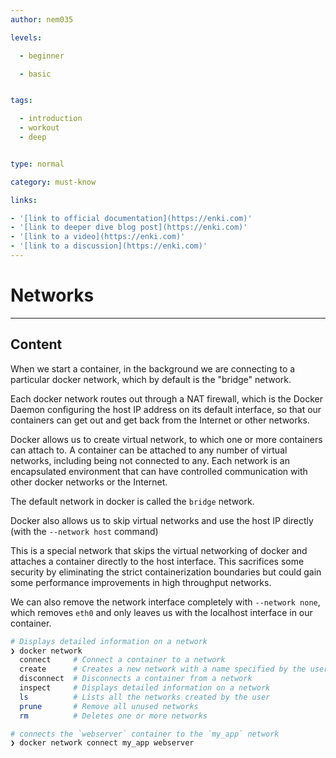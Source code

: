 ```yaml
---
author: nem035

levels:

  - beginner

  - basic


tags:

  - introduction
  - workout
  - deep


type: normal

category: must-know

links:

- '[link to official documentation](https://enki.com)'
- '[link to deeper dive blog post](https://enki.com)'
- '[link to a video](https://enki.com)'
- '[link to a discussion](https://enki.com)'
---
```

# Networks
---
## Content

When we start a container, in the background we are connecting to a particular docker network, which by default is the "bridge" network.

Each docker network routes out through a NAT firewall, which is the Docker Daemon configuring the host IP address on its default interface, so that our containers can get out and get back from the Internet or other networks.

Docker allows us to create virtual network, to which one or more containers can attach to.
A container can be attached to any number of virtual networks, including being not connected to any. Each network is an encapsulated environment that can have controlled communication with other docker networks or the Internet.

The default network in docker is called the `bridge` network.

Docker also allows us to skip virtual networks and use the host IP directly (with the `--network host` command)

This is a special network that skips the virtual networking of docker and attaches a container directly to the host interface. This sacrifices some security by eliminating the strict containerization boundaries but could gain some performance improvements in high throughput networks.

We can also remove the network interface completely with `--network none`, which removes `eth0` and only leaves us with the localhost interface in our container.

```bash
# Displays detailed information on a network
❯ docker network
  connect     # Connect a container to a network
  create      # Creates a new network with a name specified by the user
  disconnect  # Disconnects a container from a network
  inspect     # Displays detailed information on a network
  ls          # Lists all the networks created by the user
  prune       # Remove all unused networks
  rm          # Deletes one or more networks
```

```bash
# connects the `webserver` container to the `my_app` network
❯ docker network connect my_app webserver
```
